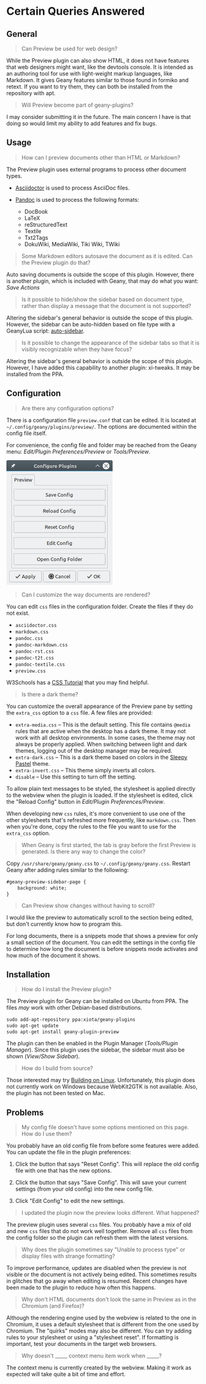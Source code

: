 # Certain Queries Answered

## General

> Can Preview be used for web design?

While the Preview plugin can also show HTML, it does not have features that web designers might want, like the devtools console. It is intended as an authoring tool for use with light-weight markup languages, like Markdown. It gives Geany features similar to those found in formiko and retext. If you want to try them, they can both be installed from the repository with apt.

> Will Preview become part of geany-plugins?

I may consider submitting it in the future.  The main concern I have is that doing so would limit my ability to add features and fix bugs.

## Usage

> How can I preview documents other than HTML or Markdown?

The Preview plugin uses external programs to process other document types.

* [Asciidoctor](https://asciidoctor.org/) is used to process AsciiDoc files.

* [Pandoc](https://pandoc.org/) is used to process the following formats:

  + DocBook
  + LaTeX
  + reStructuredText
  + Textile
  + Txt2Tags
  + DokuWiki, MediaWiki, Tiki Wiki, TWiki

> Some Markdown editors autosave the document as it is edited.  Can the Preview plugin do that?

Auto saving documents is outside the scope of this plugin.  However, there is another plugin, which is included with Geany, that may do what you want: *Save Actions*

> Is it possible to hide/show the sidebar based on document type, rather than display a message that the document is not supported?

Altering the sidebar's general behavior is outside the scope of this plugin.  However, the sidebar can be auto-hidden based on file type with a GeanyLua script: [auto-sidebar](https://github.com/xiota/geanylua-scripts).

> Is it possible to change the appearance of the sidebar tabs so that it is visibly recognizable when they have focus?

Altering the sidebar's general behavior is outside the scope of this plugin.  However, I have added this capability to another plugin: xi-tweaks.  It may be installed from the PPA.

## Configuration

> Are there any configuration options?

There is a configuration file `preview.conf` that can be edited.  It is located at `~/.config/geany/plugins/preview/`.  The options are documented within the config file itself.

For convenience, the config file and folder may be reached from the Geany menu: *Edit/Plugin Preferences/Preview* or *Tools/Preview*.

![convenience buttons](geany-plugin-preferences.png)

> Can I customize the way documents are rendered?

You can edit `css` files in the configuration folder.  Create the files if they do not exist.

* `asciidoctor.css`
* `markdown.css`
* `pandoc.css`
* `pandoc-markdown.css`
* `pandoc-rst.css`
* `pandoc-t2t.css`
* `pandoc-textile.css`
* `preview.css`

W3Schools has a [CSS Tutorial](https://www.w3schools.com/css/) that you may find helpful.

> Is there a dark theme?

You can customize the overall appearance of the Preview pane by setting the `extra_css` option to a `css` file.  A few files are provided:

* `extra-media.css` – This is the default setting.  This file contains `@media` rules that are active when the desktop has a dark theme.  It may not work with all desktop environments.  In some cases, the theme may not always be properly applied.  When switching between light and dark themes, logging out of the desktop manager may be required.
* `extra-dark.css` – This is a dark theme based on colors in the [Sleepy Pastel](https://geany.org/download/themes/) theme.
* `extra-invert.css` – This theme simply inverts all colors.
* `disable` – Use this setting to turn off the setting.

To allow plain text messages to be styled, the stylesheet is applied directly to the webview when the plugin is loaded.  If the stylesheet is edited, click the "Reload Config" button in *Edit/Plugin Preferences/Preview*.

When developing new `css` rules, it's more convenient to use one of the other stylesheets that's refreshed more frequently, like `markdown.css`. Then when you're done, copy the rules to the file you want to use for the `extra_css` option.

> When Geany is first started, the tab is gray before the first Preview is generated.  Is there any way to change the color?

Copy `/usr/share/geany/geany.css` to `~/.config/geany/geany.css`.  Restart Geany after adding rules similar to the following:
```
#geany-preview-sidebar-page {
	background: white;
}
```

> Can Preview show changes without having to scroll?

I would like the preview to automatically scroll to the section being edited, but don't currently know how to program this.

For long documents, there is a snippets mode that shows a preview for only a small section of the document. You can edit the settings in the config file to determine how long the document is before snippets mode activates and how much of the document it shows.

## Installation

> How do I install the Preview plugin?

The Preview plugin for Geany can be installed on Ubuntu from PPA.  The files *may* work with other Debian-based distributions.
```
sudo add-apt-repository ppa:xiota/geany-plugins
sudo apt-get update
sudo apt-get install geany-plugin-preview
```

The plugin can then be enabled in the Plugin Manager (*Tools/Plugin Manager*).  Since this plugin uses the sidebar, the sidebar must also be shown (*View/Show Sidebar*).

> How do I build from source?

Those interested may try [Building on Linux](Building_on_Linux.md).  Unfortunately, this plugin does not currently work on Windows because WebKit2GTK is not available.  Also, the plugin has not been tested on Mac.

## Problems

> My config file doesn't have some options mentioned on this page.  How do I use them?

You probably have an old config file from before some features were added.  You can update the file in the plugin preferences:

1. Click the button that says "Reset Config".  This will replace the old config file with one that has the new options.

2. Click the button that says "Save Config".  This will save your current settings (from your old config) into the new config file.

3. Click "Edit Config" to edit the new settings.

> I updated the plugin now the preview looks different.  What happened?

The preview plugin uses several `css` files.  You probably have a mix of old and new `css` files that do not work well together.  Remove all `css` files from the config folder so the plugin can refresh them with the latest versions.

> Why does the plugin sometimes say "Unable to process type" or display files with strange formatting?

To improve performance, updates are disabled when the preview is not visible or the document is not actively being edited.  This sometimes results in glitches that go away when editing is resumed.  Recent changes have been made to the plugin to reduce how often this happens.

> Why don't HTML documents don't look the same in Preview as in the Chromium (and Firefox)?

Although the rendering engine used by the webview is related to the one in Chromium, it uses a default stylesheet that is different from the one used by Chromium.  The "quirks" modes may also be different.  You can try adding rules to your stylesheet or using a "stylesheet reset".  If formatting is important, test your documents in the target web browsers.

> Why doesn't _____ context menu item work when _____?

The context menu is currently created by the webview.  Making it work as expected will take quite a bit of time and effort.
